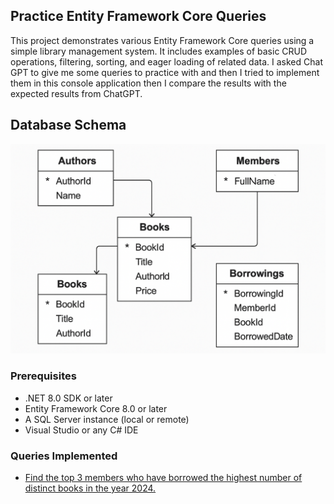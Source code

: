 ﻿## Practice Entity Framework Core Queries
This project demonstrates various Entity Framework Core queries using a simple library management system. 
It includes examples of basic CRUD operations, filtering, sorting, and eager loading of related data.
I asked Chat GPT to give me some queries to practice with and then I tried to implement them in this console application
then I compare the results with the expected results from ChatGPT.

## Database Schema
![LibraryManagement Schema](./LearnEfCore.ConsoleApp/Images/dbschema.png)

### Prerequisites
- .NET 8.0 SDK or later
- Entity Framework Core 8.0 or later
- A SQL Server instance (local or remote)
- Visual Studio or any C# IDE

### Queries Implemented
- [Find the top 3 members who have borrowed the highest number of distinct books in the year 2024.](https://github.com/Anish407/PracticeEfCoreQueries/blob/e79214bfa749cf5478bfc4591ad8e13928f94fe9/LearnEfCore.ConsoleApp/EfCoreQueries/EfCoreQuery.cs#L33)
